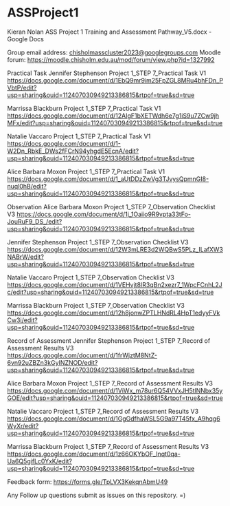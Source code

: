 # ASSProject1
Kieran Nolan ASS Project 1 Training and Assessment Pathway_V5.docx - Google Docs

Group email address: chisholmasscluster2023@googlegroups.com
Moodle forum: https://moodle.chisholm.edu.au/mod/forum/view.php?id=1327992

Practical Task
Jennifer Stephenson Project 1_STEP 7_Practical Task V1
https://docs.google.com/document/d/1EbQ9mr9im25FpZGL8MRu4bhFDn_PVbtP/edit?usp=sharing&ouid=112407030949213386815&rtpof=true&sd=true

Marrissa Blackburn Project 1_STEP 7_Practical Task V1
https://docs.google.com/document/d/12AIgF1bXETWdh6e7g1iS9u7ZCw9jhMFx/edit?usp=sharing&ouid=112407030949213386815&rtpof=true&sd=true

Natalie Vaccaro Project 1_STEP 7_Practical Task V1
https://docs.google.com/document/d/1-W2Dn_RbkE_DWs2fFCrN94yhgdE5EcnA/edit?usp=sharing&ouid=112407030949213386815&rtpof=true&sd=true

Alice Barbara Moxon Project 1_STEP 7_Practical Task V1
https://docs.google.com/document/d/1_aUtDDzZwVg3TJvysQpmnGI8-nuql0hB/edit?usp=sharing&ouid=112407030949213386815&rtpof=true&sd=true

Observation
Alice Barbara Moxon Project 1_STEP 7_Observation Checklist V3
https://docs.google.com/document/d/1j_1Oaiio9R9vpta33tFo-JouRuF9_DS_/edit?usp=sharing&ouid=112407030949213386815&rtpof=true&sd=true

Jennifer Stephenson Project 1_STEP 7_Observation Checklist V3
https://docs.google.com/document/d/12W3mLRE3d2WQBwS5PLz_ILafXW3NABrW/edit?usp=sharing&ouid=112407030949213386815&rtpof=true&sd=true

Natalie Vaccaro Project 1_STEP 7_Observation Checklist V3
https://docs.google.com/document/d/1VEHvjt8IR3qBn2xezr7_1WpcFCnhL2Jc/edit?usp=sharing&ouid=112407030949213386815&rtpof=true&sd=true

Marrissa Blackburn Project 1_STEP 7_Observation Checklist V3
https://docs.google.com/document/d/12h8jonwZPTLHNdRL4HpT1edyyFVkCw3i/edit?usp=sharing&ouid=112407030949213386815&rtpof=true&sd=true


Record of Assessment
Jennifer Stephenson Project 1_STEP 7_Record of Assessment Results V3
https://docs.google.com/document/d/1frWjztM8NtZ-6vn92uZBZn3kGyINZNOD/edit?usp=sharing&ouid=112407030949213386815&rtpof=true&sd=true

Alice Barbara Moxon Project 1_STEP 7_Record of Assessment Results V3
https://docs.google.com/document/d/1ViWx_m78ur6Q54VVxJH5tlNNbx35yGOE/edit?usp=sharing&ouid=112407030949213386815&rtpof=true&sd=true

Natalie Vaccaro Project 1_STEP 7_Record of Assessment Results V3
https://docs.google.com/document/d/1GgGdfhaWSL5G9a97T45fx_A9hqg6WyXr/edit?usp=sharing&ouid=112407030949213386815&rtpof=true&sd=true

Marrissa Blackburn Project 1_STEP 7_Record of Assessment Results V3
https://docs.google.com/document/d/1z66OKYbOF_Inqt0qa-Ua6Q5gifLc0YxK/edit?usp=sharing&ouid=112407030949213386815&rtpof=true&sd=true




Feedback form: https://forms.gle/TpLVX3KekqnAbmU49



Any Follow up questions submit as issues on this repository. =)
